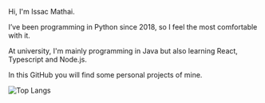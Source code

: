Hi, I'm Issac Mathai.

I’ve been programming in Python since 2018, so I feel the most comfortable with it. 

At university, I'm mainly programming in Java but also learning React, Typescript and Node.js.

In this GitHub you will find some personal projects of mine.
<!---
- 💞️ I’m looking to collaborate on ...
- 📫 How to reach me ...
IssacMathai/IssacMathai is a ✨ special ✨ repository because its `README.md` (this file) appears on your GitHub profile.
You can click the Preview link to take a look at your changes.
--->
![Top Langs](https://github-readme-stats.vercel.app/api/top-langs/?username=IssacMathai&layout=compact)
